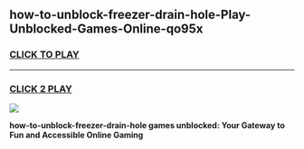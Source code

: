 
## how-to-unblock-freezer-drain-hole-Play-Unblocked-Games-Online-qo95x
<h3>
<a href="https://premium76.site?title=how-to-unblock-freezer-drain-hole&ref=25A">CLICK TO PLAY</a></h3>
<hr>

<h3>
<a href="https://premium76.site?title=how-to-unblock-freezer-drain-hole&ref=25A">CLICK 2 PLAY</a>
  
</h3>

<a href="https://premium76.site?title=how-to-unblock-freezer-drain-hole&ref=25A"><img src="https://clearcache.store/games.png"></a>


**how-to-unblock-freezer-drain-hole games unblocked: Your Gateway to Fun and Accessible Online Gaming**
